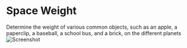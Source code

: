 # Space Weight
Determine the weight of various common objects, such as an apple, a paperclip, a baseball, a school bus, and a brick, on the different planets
![Screenshot](https://github.com/AmyWeitzman/MakeUC/blob/main/pic1.PNG?raw=true)
